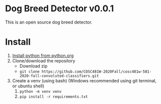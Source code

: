 # Dog Breed Detector v0.0.1
This is an open source dog breed detector.

# Install

1. [Install python from python.org](https://www.python.org/downloads/)
2. Clone/download the repository
   - Download zip
   - `git clone https://github.com/COSC481W-2020Fall/cosc481w-581-2020-fall-convoluted-classifiers.git`
3. Create a venv (using bash) (Windows recommended using git terminal, or ubuntu shell)
    1. `python -m venv venv`
    2. `pip install -r requirements.txt`
